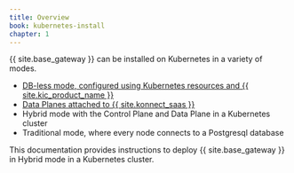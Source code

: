 ```yaml
---
title: Overview
book: kubernetes-install
chapter: 1
---
```


{{ site.base_gateway }} can be installed on Kubernetes in a variety of modes.

* [DB-less mode, configured using Kubernetes resources and {{ site.kic_product_name }}](/kubernetes-ingress-controller/latest/get-started/)
* [Data Planes attached to {{ site.konnect_saas }}](/konnect/gateway-manager/data-plane-nodes/)
* Hybrid mode with the Control Plane and Data Plane in a Kubernetes cluster
* Traditional mode, where every node connects to a Postgresql database

This documentation provides instructions to deploy {{ site.base_gateway }} in Hybrid mode in a Kubernetes cluster.

